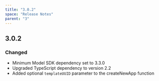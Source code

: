 ```yaml
---
title: "3.0.2"
space: "Release Notes"
parent: "3"
---
```


## 3.0.2

### Changed

* Minimum Model SDK dependency set to 3.3.0
* Upgraded TypeScript dependency to version 2.2
* Added optional `templateUUID` parameter to the createNewApp function
